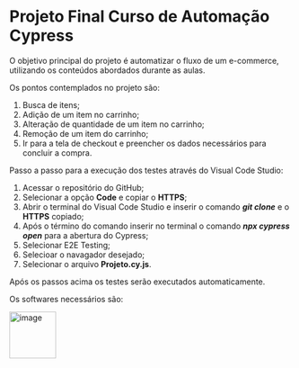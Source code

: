 # Projeto Final Curso de Automação Cypress

O objetivo principal do projeto é automatizar o fluxo de um e-commerce, utilizando os conteúdos abordados durante as aulas. 

Os pontos contemplados no projeto são:

1. Busca de itens;
2. Adição de um item no carrinho;
3. Alteração de quantidade de um item no carrinho;
4. Remoção de um item do carrinho;
5. Ir para a tela de checkout e preencher os dados necessários para concluir a compra.

Passo a passo para a execução dos testes através do Visual Code Studio:

1. Acessar o repositório do GitHub;
2. Selecionar a opção <b>Code</b> e copiar o <b>HTTPS</b>;
3. Abrir o terminal do Visual Code Studio e inserir o comando <b><i>git clone</b></i> e o <b>HTTPS</b> copiado;
4. Após o término do comando inserir no terminal o comando <b><i>npx cypress open</b></i> para a abertura do Cypress;
5. Selecionar E2E Testing;
6. Selecioar o navagador desejado;
7. Selecionar o arquivo <b>Projeto.cy.js</b>.

Após os passos acima os testes serão executados automaticamente.

Os softwares necessários são:

<img width="83" alt="image" src="https://github.com/andreara07/projetofinal_cursoautomacaocypress/assets/88779836/a83019f3-a20a-442a-b954-595d1edcc3f6">




